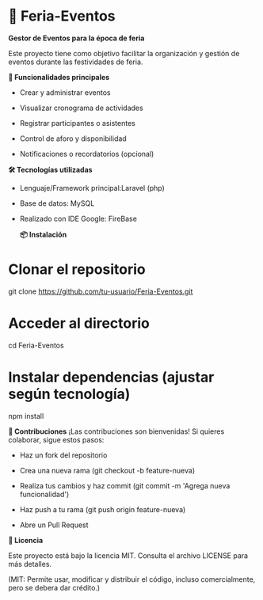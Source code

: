# 🎉 Feria-Eventos
**Gestor de Eventos para la época de feria**

Este proyecto tiene como objetivo facilitar la organización y gestión de eventos durante las festividades de feria.

**🚀 Funcionalidades principales**
- Crear y administrar eventos

- Visualizar cronograma de actividades

- Registrar participantes o asistentes

- Control de aforo y disponibilidad

- Notificaciones o recordatorios (opcional)

**🛠 Tecnologías utilizadas**

- Lenguaje/Framework principal:Laravel (php)

- Base de datos: MySQL

- Realizado con IDE Google: FireBase

  **📦 Instalación**

# Clonar el repositorio
git clone https://github.com/tu-usuario/Feria-Eventos.git

# Acceder al directorio
cd Feria-Eventos

# Instalar dependencias (ajustar según tecnología)
npm install

**🤝 Contribuciones**
¡Las contribuciones son bienvenidas! Si quieres colaborar, sigue estos pasos:

- Haz un fork del repositorio

- Crea una nueva rama (git checkout -b feature-nueva)

- Realiza tus cambios y haz commit (git commit -m 'Agrega nueva funcionalidad')

- Haz push a tu rama (git push origin feature-nueva)

- Abre un Pull Request

**📄 Licencia**

Este proyecto está bajo la licencia MIT. Consulta el archivo LICENSE para más detalles.

(MIT: Permite usar, modificar y distribuir el código, incluso comercialmente, pero se debera dar crédito.)
